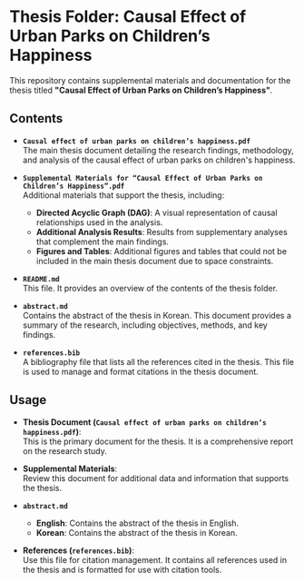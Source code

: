 # Thesis Folder: Causal Effect of Urban Parks on Children’s Happiness

This repository contains supplemental materials and documentation for the thesis titled **"Causal Effect of Urban Parks on Children’s Happiness"**.

## Contents

- **`Causal effect of urban parks on children’s happiness.pdf`**  
  The main thesis document detailing the research findings, methodology, and analysis of the causal effect of urban parks on children's happiness.

- **`Supplemental Materials for “Causal Effect of Urban Parks on Children’s Happiness”.pdf`**  
  Additional materials that support the thesis, including:
  - **Directed Acyclic Graph (DAG)**: A visual representation of causal relationships used in the analysis.
  - **Additional Analysis Results**: Results from supplementary analyses that complement the main findings.
  - **Figures and Tables**: Additional figures and tables that could not be included in the main thesis document due to space constraints.

- **`README.md`**  
  This file. It provides an overview of the contents of the thesis folder.

- **`abstract.md`**  
  Contains the abstract of the thesis in Korean. This document provides a summary of the research, including objectives, methods, and key findings.

- **`references.bib`**  
  A bibliography file that lists all the references cited in the thesis. This file is used to manage and format citations in the thesis document.

## Usage

- **Thesis Document (`Causal effect of urban parks on children’s happiness.pdf`)**:  
  This is the primary document for the thesis. It is a comprehensive report on the research study.

- **Supplemental Materials**:  
  Review this document for additional data and information that supports the thesis.

- **`abstract.md`**  
  - **English**: Contains the abstract of the thesis in English.
  - **Korean**: Contains the abstract of the thesis in Korean.

- **References (`references.bib`)**:  
  Use this file for citation management. It contains all references used in the thesis and is formatted for use with citation tools.
